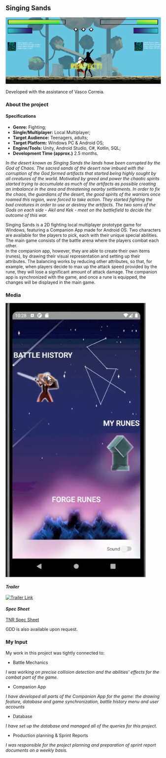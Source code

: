 ## Singing Sands


<img src="images/ss0.png?raw=true"/>


Developed with the assistance of Vasco Correia.

### **About the project** 

#### **Specifications**

+ **Genre:** Fighting;
+ **Single/Multiplayer:** Local Multiplayer;
+ **Target Audience:** Teenagers, adults;
+ **Target Platform:** Windows PC & Android OS;
+ **Engine/Tools:** Unity, Android Studio, C#, Kotlin, SQL;
+ **Development Time (approx.)** 2.5 months.

*In the desert known as Singing Sands the lands have been corrupted by the God of Chaos. The sacred sands of the desert now imbued with the corruption of the God formed artifacts that started being highly sought by all creatures of the world. Motivated by greed and power the chaotic spirits started trying to accumulate as much
of the artifacts as possible creating an imbalance in the area and threatening nearby settlements. In order to fix the chaos, the guardians of the desert, the good spirits of the warriors once roamed this region, were forced to take action. They started fighting the bad creatures in order to use or destroy the artifacts. The two sons of the Gods on each side - Akil and Kek - meet on the battlefield to decide the outcome of this war.*  

Singing Sands is a 2D fighting local multiplayer prototype game for Windows, featuring a Companion App made for Android OS. Two characters are available for the players to pick, each with their unique special abilities. The main game consists of the battle arena where the players combat each other.  
In the companion app, however, they are able to create their own items (runes), by drawing their visual representation and setting up their attributes. The balancing works by reducing other attributes, so that, for example, when players decide to max up the attack speed provided by the rune, they will lose a significant amount of attack damage. The companion app is synchronized with the game, and once a rune is equipped, the changes will be displayed in the main game.

### **Media**


<img src="images/ss2.png?raw=true"/>


#### *Trailer*

[![Trailer Link](https://img.youtube.com/vi/AFegcuIMJ3k/0.jpg)](https://youtu.be/AFegcuIMJ3k)

#### *Spec Sheet*

[TNR Spec Sheet](/pdf/Spec.pdf)


GDD is also available upon request.

### **My Input**

My work in this project was tightly connected to: 

+ Battle Mechanics

*I was working on precise collision detection and the abilities' effects for the combat part of the game.*

+ Companion App

*I have developed all parts of the Companion App for the game: the drawing feature, database and game synchronization, battle history menu and user accounts*

+ Database

*I have set up the database and managed all of the queries for this project.*  

+ Production planning & Sprint Reports

*I was responsible for the project planning and preparation of sprint report documents on a weekly basis.*

